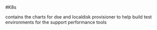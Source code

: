 #K8s 

contains the charts for dse and localdisk provisioner to help build test environments for the support performance tools

